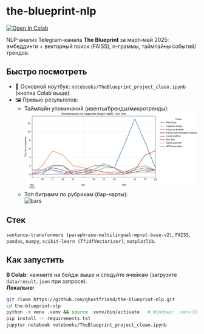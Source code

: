 # the-blueprint-nlp

[![Open In Colab](https://colab.research.google.com/assets/colab-badge.svg)](https://colab.research.google.com/github/ghostfr1end/the-blueprint-nlp/blob/main/notebooks/TheBlueprint_project_clean_1.ipynb)

NLP-анализ Telegram-канала **The Blueprint** за март–май 2025: эмбеддинги + векторный поиск (FAISS), n-граммы, таймлайны событий/трендов.

## Быстро посмотреть
- 📓 Основной ноутбук: `notebooks/TheBlueprint_project_clean.ipynb` (кнопка Colab выше).
- 🖼 Превью результатов:
  - Таймлайн упоминаний (ивенты/бренды/микротренды):  
    ![timeline](assets/timeline.png)
  - Топ биграмм по рубрикам (бар-чарты):  
    ![bars](assets/bars.png)

## Стек
`sentence-transformers (paraphrase-multilingual-mpnet-base-v2)`, `FAISS`, `pandas`, `numpy`, `scikit-learn (TfidfVectorizer)`, `matplotlib`.

## Как запустить
**В Colab:** нажмите на бейдж выше и следуйте ячейкам (загрузите `data/result.json` при запросе).  
**Локально:**
```bash
git clone https://github.com/ghostfr1end/the-blueprint-nlp.git
cd the-blueprint-nlp
python -m venv .venv && source .venv/bin/activate   # Windows: .venv\Scripts\activate
pip install -r requirements.txt
jupyter notebook notebooks/TheBlueprint_project_clean.ipynb
